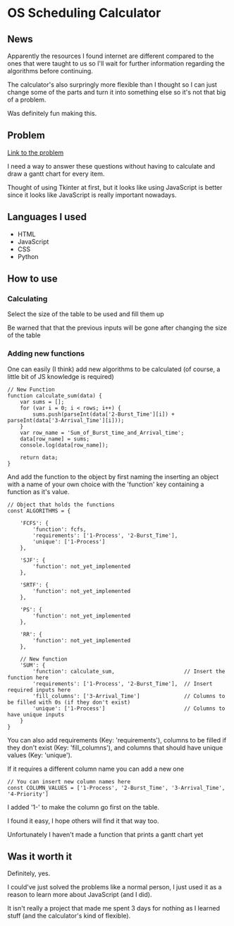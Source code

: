# OS Scheduling Calculator

## News

Apparently the resources I found internet are different compared to the ones that were taught to us so I'll wait for further information regarding the algorithms before continuing.

The calculator's also surpringly more flexible than I thought so I can just change some of the parts and turn it into something else so it's not that big of a problem.

Was definitely fun making this.

## Problem

[Link to the problem](https://docs.google.com/document/d/1ThsHtAts3uM2JMuSe31IZnwZHvrgffvD3XSHSXfvXGI/edit?usp=sharing/)

I need a way to answer these questions without having to calculate and draw a gantt chart for every item.

Thought of using Tkinter at first, but it looks like using JavaScript is better since it looks like JavaScript is really important nowadays.

## Languages I used
  
- HTML
- JavaScript
- CSS
- Python

## How to use

### Calculating

Select the size of the table to be used and fill them up

Be warned that that the previous inputs will be gone after changing the size of the table

### Adding new functions

One can easily (I think) add new algorithms to be calculated (of course, a little bit of JS knowledge is required)

    // New Function
    function calculate_sum(data) {
        var sums = [];
        for (var i = 0; i < rows; i++) {
            sums.push(parseInt(data['2-Burst_Time'][i]) + parseInt(data['3-Arrival_Time'][i]));
        }
        var row_name = 'Sum_of_Burst_time_and_Arrival_time';
        data[row_name] = sums;
        console.log(data[row_name]);

        return data;
    }

And add the function to the object by first naming the inserting an object with a name of your own choice with the 'function' key containing a function as it's value.

    // Object that holds the functions
    const ALGORITHMS = {

        'FCFS': {
            'function': fcfs,
            'requirements': ['1-Process', '2-Burst_Time'],
            'unique': ['1-Process']
        },

        'SJF': {
            'function': not_yet_implemented
        },

        'SRTF': {
            'function': not_yet_implemented
        },

        'PS': {
            'function': not_yet_implemented
        },

        'RR': {
            'function': not_yet_implemented 
        },

        // New function
        'SUM': {
            'function': calculate_sum,                      // Insert the function here
            'requirements': ['1-Process', '2-Burst_Time'],  // Insert required inputs here
            'fill_columns': ['3-Arrival_Time']              // Columns to be filled with 0s (if they don't exist)
            'unique': ['1-Process']                         // Columns to have unique inputs
        }
    }

You can also add requirements (Key: 'requirements'), columns to be filled if they don't exist (Key: 'fill_columns'), and columns that should have unique values (Key: 'unique').

If it requires a different column name you can add a new one

    // You can insert new column names here
    const COLUMN_VALUES = ['1-Process', '2-Burst_Time', '3-Arrival_Time', '4-Priority']

I added '1-' to make the column go first on the table.

I found it easy, I hope others will find it that way too.

Unfortunately I haven't made a function that prints a gantt chart yet

## Was it worth it

Definitely, yes.

I could've just solved the problems like a normal person, I just used it as a reason to learn more about JavaScript (and I did).

It isn't really a project that made me spent 3 days for nothing as I learned stuff (and the calculator's kind of flexible).
